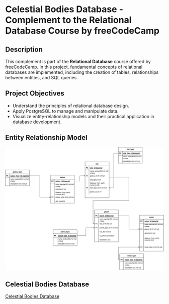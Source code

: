 # Celestial Bodies Database - Complement to the Relational Database Course by freeCodeCamp

## Description
This complement is part of the **Relational Database** course offered by freeCodeCamp. In this project, fundamental concepts of relational databases are implemented, including the creation of tables, relationships between entities, and SQL queries.

## Project Objectives
- Understand the principles of relational database design.
- Apply PostgreSQL to manage and manipulate data.
- Visualize entity-relationship models and their practical application in database development.

## Entity Relationship Model
![](universe.drawio.png)

## Celestial Bodies Database
[Celestial Bodies Database](https://www.freecodecamp.org/learn/relational-database/build-a-celestial-bodies-database-project/build-a-celestial-bodies-database)


